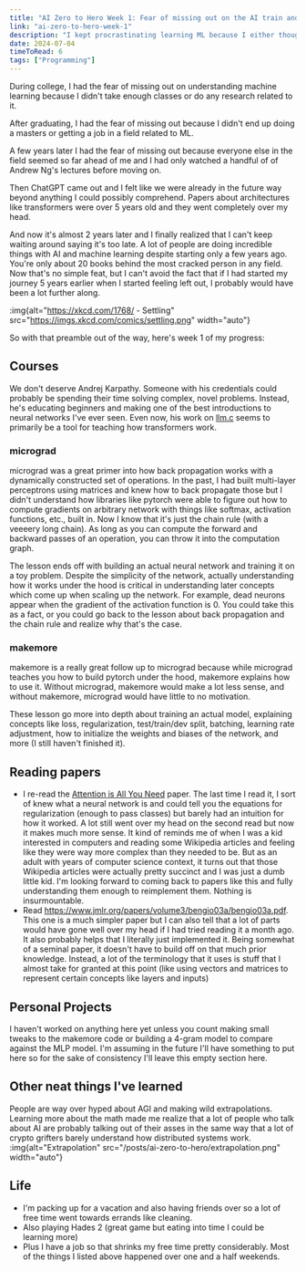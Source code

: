 ```yaml
---
title: "AI Zero to Hero Week 1: Fear of missing out on the AI train and what I'm doing about it"
link: "ai-zero-to-hero-week-1"
description: "I kept procrastinating learning ML because I either thought I was too late or not smart enough... Time to stop that."
date: 2024-07-04
timeToRead: 6
tags: ["Programming"]
---
```


During college, I had the fear of missing out on understanding machine learning because I didn't take enough classes or do any research related to it.

After graduating, I had the fear of missing out because I didn't end up doing a masters or getting a job in a field related to ML.

A few years later I had the fear of missing out because everyone else in the field seemed so far ahead of me and I had only watched a handful of of Andrew Ng's lectures before moving on.

Then ChatGPT came out and I felt like we were already in the future way beyond anything I could possibly comprehend. Papers about architectures like transformers were over 5 years old and they went completely over my head.

And now it's almost 2 years later and I finally realized that I can't keep waiting around saying it's too late. A lot of people are doing incredible things with AI and machine learning despite starting only a few years ago. You're only about 20 books behind the most cracked person in any field. Now that's no simple feat, but I can't avoid the fact that if I had started my journey 5 years earlier when I started feeling left out, I probably would have been a lot further along.

:img{alt="https://xkcd.com/1768/ - Settling" src="https://imgs.xkcd.com/comics/settling.png" width="auto"}

So with that preamble out of the way, here's week 1 of my progress:

## Courses
We don't deserve Andrej Karpathy. Someone with his credentials could probably be spending their time solving complex, novel problems. Instead, he's educating beginners and making one of the best introductions to neural networks I've ever seen. Even now, his work on [llm.c](https://github.com/karpathy/llm.c) seems to primarily be a tool for teaching how transformers work.

### micrograd
micrograd was a great primer into how back propagation works with a dynamically constructed set of operations. In the past, I had built multi-layer perceptrons using matrices and knew how to back propagate those but I didn't understand how libraries like pytorch were able to figure out how to compute gradients on arbitrary network with things like softmax, activation functions, etc., built in. Now I know that it's just the chain rule (with a veeeery long chain). As long as you can compute the forward and backward passes of an operation, you can throw it into the computation graph.

The lesson ends off with building an actual neural network and training it on a toy problem. Despite the simplicity of the network, actually understanding how it works under the hood is critical in understanding later concepts which come up when scaling up the network. For example, dead neurons appear when the gradient of the activation function is 0. You could take this as a fact, or you could go back to the lesson about back propagation and the chain rule and realize why that's the case.

### makemore
makemore is a really great follow up to micrograd because while micrograd teaches you how to build pytorch under the hood, makemore explains how to use it. Without micrograd, makemore would make a lot less sense, and without makemore, micrograd would have little to no motivation.

These lesson go more into depth about training an actual model, explaining concepts like loss, regularization, test/train/dev split, batching, learning rate adjustment, how to initialize the weights and biases of the network, and more (I still haven't finished it).

## Reading papers
- I re-read the [Attention is All You Need](https://arxiv.org/pdf/1706.03762) paper. The last time I read it, I sort of knew what a neural network is and could tell you the equations for regularization (enough to pass classes) but barely had an intuition for how it worked. A lot still went over my head on the second read but now it makes much more sense. It kind of reminds me of when I was a kid interested in computers and reading some Wikipedia articles and feeling like they were way more complex than they needed to be. But as an adult with years of computer science context, it turns out that those Wikipedia articles were actually pretty succinct and I was just a dumb little kid. I'm looking forward to coming back to papers like this and fully understanding them enough to reimplement them. Nothing is insurmountable.
- Read https://www.jmlr.org/papers/volume3/bengio03a/bengio03a.pdf. This one is a much simpler paper but I can also tell that a lot of parts would have gone well over my head if I had tried reading it a month ago. It also probably helps that I literally just implemented it. Being somewhat of a seminal paper, it doesn't have to build off on that much prior knowledge. Instead, a lot of the terminology that it uses is stuff that I almost take for granted at this point (like using vectors and matrices to represent certain concepts like layers and inputs)

## Personal Projects
I haven't worked on anything here yet unless you count making small tweaks to the makemore code or building a 4-gram model to compare against the MLP model. I'm assuming in the future I'll have something to put here so for the sake of consistency I'll leave this empty section here.

## Other neat things I've learned
People are way over hyped about AGI and making wild extrapolations. Learning more about the math made me realize that a lot of people who talk about AI are probably talking out of their asses in the same way that a lot of crypto grifters barely understand how distributed systems work.
:img{alt="Extrapolation" src="/posts/ai-zero-to-hero/extrapolation.png" width="auto"}

## Life
- I'm packing up for a vacation and also having friends over so a lot of free time went towards errands like cleaning.
- Also playing Hades 2 (great game but eating into time I could be learning more)
- Plus I have a job so that shrinks my free time pretty considerably. Most of the things I listed above happened over one and a half weekends.